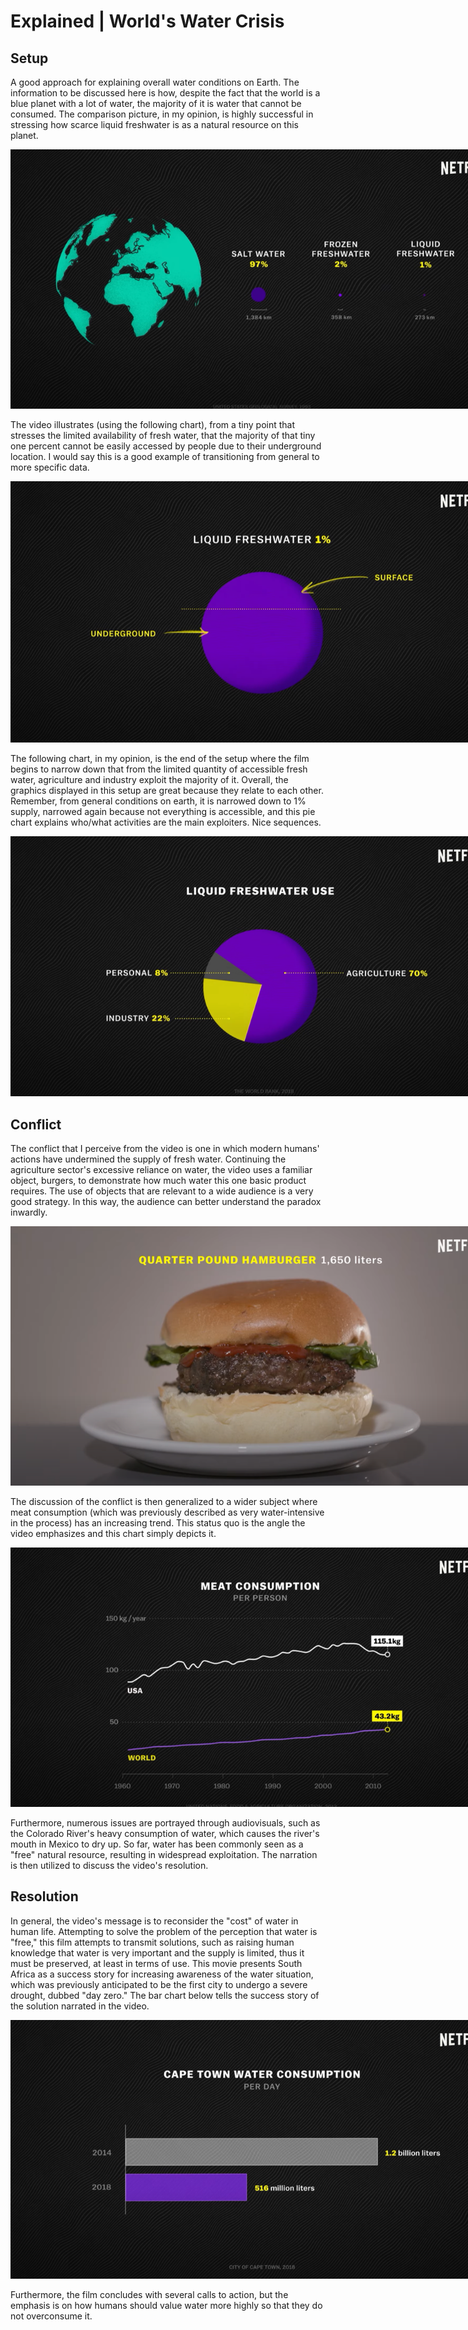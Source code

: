 # Explained | World's Water Crisis

## Setup
A good approach for explaining overall water conditions on Earth. The information to be discussed here is how, despite the fact that the world is a blue planet with a lot of water, the majority of it is water that cannot be consumed. The comparison picture, in my opinion, is highly successful in stressing how scarce liquid freshwater is as a natural resource on this planet.

<img
  src="1.png"
  alt="Alt text"
  title="Optional title"
  style="display: inline-block; margin: 0 auto; max-width: 800px">

The video illustrates (using the following chart), from a tiny point that stresses the limited availability of fresh water, that the majority of that tiny one percent cannot be easily accessed by people due to their underground location. I would say this is a good example of transitioning from general to more specific data.

<img
  src="2.png"
  alt="Alt text"
  title="Optional title"
  style="display: inline-block; margin: 0 auto; max-width: 800px">

The following chart, in my opinion, is the end of the setup where the film begins to narrow down that from the limited quantity of accessible fresh water, agriculture and industry exploit the majority of it. Overall, the graphics displayed in this setup are great because they relate to each other. Remember, from general conditions on earth, it is narrowed down to 1% supply, narrowed again because not everything is accessible, and this pie chart explains who/what activities are the main exploiters. Nice sequences.

<img
  src="3.png"
  alt="Alt text"
  title="Optional title"
  style="display: inline-block; margin: 0 auto; max-width: 800px">
  
  
## Conflict
The conflict that I perceive from the video is one in which modern humans' actions have undermined the supply of fresh water. Continuing the agriculture sector's excessive reliance on water, the video uses a familiar object, burgers, to demonstrate how much water this one basic product requires. The use of objects that are relevant to a wide audience is a very good strategy. In this way, the audience can better understand the paradox inwardly.

<img
  src="4.png"
  alt="Alt text"
  title="Optional title"
  style="display: inline-block; margin: 0 auto; max-width: 800px">

The discussion of the conflict is then generalized to a wider subject where meat consumption (which was previously described as very water-intensive in the process) has an increasing trend. This status quo is the angle the video emphasizes and this chart simply depicts it.

<img
  src="5.png"
  alt="Alt text"
  title="Optional title"
  style="display: inline-block; margin: 0 auto; max-width: 800px">

Furthermore, numerous issues are portrayed through audiovisuals, such as the Colorado River's heavy consumption of water, which causes the river's mouth in Mexico to dry up. So far, water has been commonly seen as a "free" natural resource, resulting in widespread exploitation. The narration is then utilized to discuss the video's resolution.

## Resolution
In general, the video's message is to reconsider the "cost" of water in human life. Attempting to solve the problem of the perception that water is "free," this film attempts to transmit solutions, such as raising human knowledge that water is very important and the supply is limited, thus it must be preserved, at least in terms of use. This movie presents South Africa as a success story for increasing awareness of the water situation, which was previously anticipated to be the first city to undergo a severe drought, dubbed "day zero." The bar chart below tells the success story of the solution narrated in the video.

<img
  src="6.png"
  alt="Alt text"
  title="Optional title"
  style="display: inline-block; margin: 0 auto; max-width: 800px">

Furthermore, the film concludes with several calls to action, but the emphasis is on how humans should value water more highly so that they do not overconsume it.

